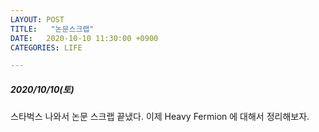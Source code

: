 ```yaml
---
LAYOUT: POST
TITLE:   "논문스크랩"
DATE:   2020-10-10 11:30:00 +0900
CATEGORIES: LIFE

---
```




#####  2020/10/10(토)


스타벅스 나와서 논문 스크랩 끝냈다. 이제 Heavy Fermion 에 대해서 정리해보자.

